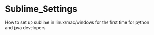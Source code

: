 # Sublime_Settings
How to set up sublime in linux/mac/windows for the first time for python and java developers.
